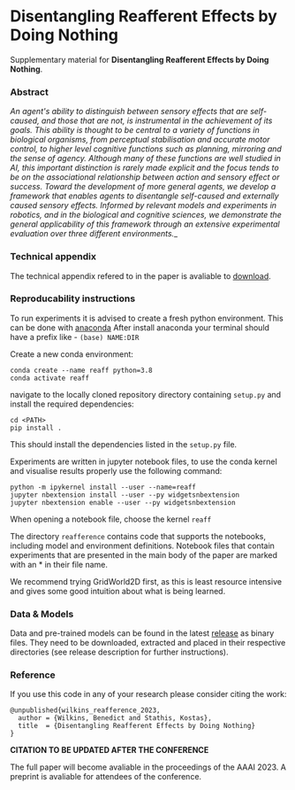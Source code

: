 # Disentangling Reafferent Effects by Doing Nothing

Supplementary material for __Disentangling Reafferent Effects by Doing Nothing__. 

### Abstract 

_An agent's ability to distinguish between sensory effects that are self-caused, and those that are not, is instrumental in the achievement of its goals. This ability is thought to be central to a variety of functions in biological organisms, from perceptual stabilisation and accurate motor control, to higher level cognitive functions such as planning, mirroring and the sense of agency. Although many of these functions are well studied in AI, this important distinction is rarely made explicit and the focus tends to be on the associational relationship between action and sensory effect or success. Toward the development of more general agents, we develop a framework that enables agents to disentangle self-caused and externally caused sensory effects. Informed by relevant models and experiments in robotics, and in the biological and cognitive sciences, we demonstrate the general applicability of this framework through an extensive experimental evaluation over three different environments.__

### Technical appendix

The technical appendix refered to in the paper is avaliable to <a id="raw-url" href="https://raw.githubusercontent.com/BenedictWilkins/disentangling-reafference/main/technical-appendix.pdf">download</a>.

### Reproducability instructions

To run experiments it is advised to create a fresh python environment.
This can be done with [anaconda](https://www.anaconda.com/)
After install anaconda your terminal should have a prefix like - `(base) NAME:DIR`

Create a new conda environment:

```
conda create --name reaff python=3.8
conda activate reaff
```

navigate to the locally cloned repository directory containing `setup.py` and install the required dependencies: 

```
cd <PATH>
pip install .
```

This should install the dependencies listed in the `setup.py` file.

Experiments are written in jupyter notebook files, to use the conda kernel and visualise results properly use the following command:
 
```
python -m ipykernel install --user --name=reaff
jupyter nbextension install --user --py widgetsnbextension
jupyter nbextension enable --user --py widgetsnbextension
```

When opening a notebook file, choose the kernel `reaff`

The directory `reafference` contains code that supports the notebooks, including model and environment definitions. Notebook files that contain experiments that are presented in the main body of the paper are marked with an * in their file name.

We recommend trying GridWorld2D first, as this is least resource intensive and gives some good intuition about what is being learned.

### Data & Models

Data and pre-trained models can be found in the latest [release](https://github.com/BenedictWilkins/disentangling-reafference/releases) as binary files. They need to be downloaded, extracted and placed in their respective directories (see release description for further instructions).

### Reference

If you use this code in any of your research please consider citing the work:

```
@unpublished{wilkins_reafference_2023,
  author = {Wilkins, Benedict and Stathis, Kostas},
  title  = {Disentangling Reafferent Effects by Doing Nothing}
}
```
__CITATION TO BE UPDATED AFTER THE CONFERENCE__

The full paper will become avaliable in the proceedings of the AAAI 2023. A preprint is avaliable for attendees of the conference.



